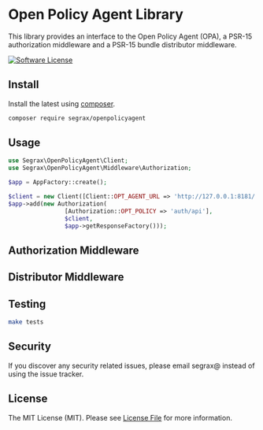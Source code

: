 # Open Policy Agent Library

This library provides an interface to the Open Policy Agent (OPA), a PSR-15 authorization middleware and a PSR-15 bundle distributor middleware.

[![Software License](https://img.shields.io/badge/license-MIT-brightgreen.svg?style=flat-square)](LICENSE.md)

## Install

Install the latest using [composer](https://getcomposer.org/).

``` bash
composer require segrax/openpolicyagent
```

## Usage

``` php
use Segrax\OpenPolicyAgent\Client;
use Segrax\OpenPolicyAgent\Middleware\Authorization;

$app = AppFactory::create();

$client = new Client([Client::OPT_AGENT_URL => 'http://127.0.0.1:8181/']);
$app->add(new Authorization(
                [Authorization::OPT_POLICY => 'auth/api'],
                $client,
                $app->getResponseFactory()));

```

## Authorization Middleware


## Distributor Middleware


## Testing

``` bash
make tests
```

## Security

If you discover any security related issues, please email segrax@ instead of using the issue tracker.

## License

The MIT License (MIT). Please see [License File](LICENSE.txt) for more information.
